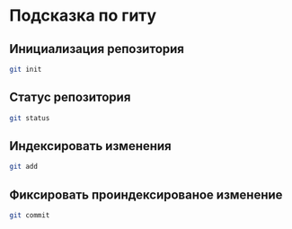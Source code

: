 # Подсказка по гиту

## Инициализация репозитория

```sh
git init
```

## Статус репозитория

```sh
git status
```

## Индексировать изменения

```sh
git add
```

## Фиксировать проиндексированое изменение 

```sh
git commit
```